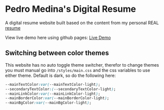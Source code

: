 # Pedro Medina's Digital Resume

A digital resume website built based on the content from my personal REAL [resume](./assets/resume.pdf) 

View live demo here using github pages: [Live Demo](https://tyrwindev.github.io/digital-resume-v2.github.io/)

## Switching between color themes

This website has no auto toggle theme switcher, therefor to change themes you must manual go into `/styles/main.css` and the css variables to use either theme. Default is dark, so do the following here:

```css
--mainTextColor:var(--mainTextColor-light); 
--secondaryTextColor:(--secondaryTextColor-light);
--mainLinkColor:var(--mainLinkColor-light);
--mainBorderColor:var(--mainBorderColor-light);
--mainBgColor:var(--mainBgColor-light);
```
